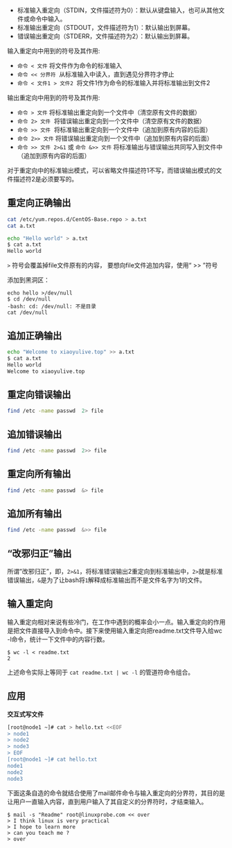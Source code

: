 - 标准输入重定向（STDIN，文件描述符为0）：默认从键盘输入，也可从其他文件或命令中输入。
- 标准输出重定向（STDOUT，文件描述符为1）：默认输出到屏幕。
- 错误输出重定向（STDERR，文件描述符为2）：默认输出到屏幕。

输入重定向中用到的符号及其作用:

- `命令 < 文件` 将文件作为命令的标准输入
- `命令 << 分界符`  从标准输入中读入，直到遇见分界符才停止
- `命令 < 文件1 > 文件2`  将文件1作为命令的标准输入并将标准输出到文件2

输出重定向中用到的符号及其作用:

- `命令 > 文件` 将标准输出重定向到一个文件中（清空原有文件的数据）
- `命令 2> 文件`  将错误输出重定向到一个文件中（清空原有文件的数据）
- `命令 >> 文件`  将标准输出重定向到一个文件中（追加到原有内容的后面）
- `命令 2>> 文件` 将错误输出重定向到一个文件中（追加到原有内容的后面）
- `命令 >> 文件 2>&1` 或 `命令 &>> 文件` 将标准输出与错误输出共同写入到文件中（追加到原有内容的后面）

对于重定向中的标准输出模式，可以省略文件描述符1不写，而错误输出模式的文件描述符2是必须要写的。

<a name="dfcbefa2"></a>
## 重定向正确输出

```bash
cat /etc/yum.repos.d/CentOS-Base.repo > a.txt
cat a.txt

echo "Hello world" > a.txt
$ cat a.txt
Hello world
```

`>` 符号会覆盖掉file文件原有的内容， 要想向file文件追加内容，使用“ >> ”符号

添加到黑洞区：

```
echo hello >/dev/null
$ cd /dev/null
-bash: cd: /dev/null: 不是目录
cat /dev/null
```

<a name="3eb77f01"></a>
## 追加正确输出

```bash
echo "Welcome to xiaoyulive.top" >> a.txt
$ cat a.txt
Hello world
Welcome to xiaoyulive.top
```

<a name="33f58bb8"></a>
## 重定向错误输出

```bash
find /etc -name passwd  2> file
```

<a name="ef5aa811"></a>
## 追加错误输出

```bash
find /etc -name passwd  2>> file
```

<a name="8ef2b09b"></a>
## 重定向所有输出

```bash
find /etc -name passwd  &> file
```

<a name="46552019"></a>
## 追加所有输出

```bash
find /etc -name passwd  &>> file
```

<a name="87167a07"></a>
## “改邪归正”输出

所谓”改邪归正”，即，`2>&1`，将标准错误输出2重定向到标准输出中，`2>`就是标准错误输出，`&`是为了让bash将`1`解释成标准输出而不是文件名字为1的文件。

<a name="61c2440a"></a>
## 输入重定向

输入重定向相对来说有些冷门，在工作中遇到的概率会小一点。输入重定向的作用是把文件直接导入到命令中。接下来使用输入重定向把readme.txt文件导入给wc -l命令，统计一下文件中的内容行数。

```
$ wc -l < readme.txt
2
```

上述命令实际上等同于 `cat readme.txt | wc -l` 的管道符命令组合。

<a name="5b0520a9"></a>
## 应用

**交互式写文件**

```bash
[root@node1 ~]# cat > hello.txt <<EOF
> node1
> node2
> node3
> EOF
[root@node1 ~]# cat hello.txt
node1
node2
node3
```

下面这条自造的命令就结合使用了mail邮件命令与输入重定向的分界符，其目的是让用户一直输入内容，直到用户输入了其自定义的分界符时，才结束输入。

```
$ mail -s "Readme" root@linuxprobe.com << over
> I think linux is very practical
> I hope to learn more
> can you teach me ?
> over
```
